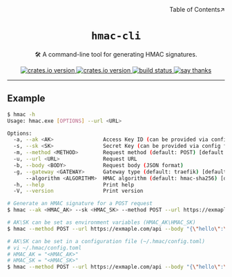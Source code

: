 <div align=right>Table of Contents↗️</div>

<h1 align=center><code>hmac-cli</code></h1>

<p align=center>🛠️ A command-line tool for generating HMAC signatures.</p>

<div align=center>
  <a href="https://crates.io/crates/hmac-cli">
    <img src="https://img.shields.io/crates/v/hmac-cli.svg" alt="crates.io version">
  </a>
  <a href="https://crates.io/crates/hmac-cli">
    <img src="https://img.shields.io/github/repo-size/lvillis/hmac-cli?style=flat-square&color=328657" alt="crates.io version">
  </a>
  <a href="https://github.com/lvillis/hmac-cli/actions">
    <img src="https://github.com/lvillis/hmac-cli/actions/workflows/ci.yaml/badge.svg" alt="build status">
  </a>
  <a href="mailto:lvillis@outlook.com?subject=Thanks%20for%20hmac-cli!">
    <img src="https://img.shields.io/badge/Say%20Thanks-!-1EAEDB.svg" alt="say thanks">
  </a>
</div>

---

## Example

```bash
$ hmac -h
Usage: hmac.exe [OPTIONS] --url <URL>

Options:
  -a, --ak <AK>                Access Key ID (can be provided via config file `ak`)
  -s, --sk <SK>                Secret Key (can be provided via config file `sk`)
  -m, --method <METHOD>        Request method (default: POST) [default: POST]
  -u, --url <URL>              Request URL
  -b, --body <BODY>            Request body (JSON format)
  -g, --gateway <GATEWAY>      Gateway type (default: traefik) [default: traefik] [possible values: apisix, traefik, higress]
      --algorithm <ALGORITHM>  HMAC algorithm (default: hmac-sha256) [default: hmac-sha256] [possible values: hmac-sha256, hmac-sha384, hmac-sha512]
  -h, --help                   Print help
  -V, --version                Print version
```

```bash
# Generate an HMAC signature for a POST request
$ hmac --ak <HMAC_AK> --sk <HMAC_SK> --method POST --url https://exmaple.com/api --body "{\"hello\":\"world\"}" --gateway traefik

# AK\SK can be set as environment variables (HMAC_AK\HMAC_SK)
$ hmac --method POST --url https://exmaple.com/api --body "{\"hello\":\"world\"}" --gateway apisix

# AK\SK can be set in a configuration file (~/.hmac/config.toml)
# vi ~/.hmac/config.toml
# HMAC_AK = "<HMAC_AK>"
# HMAC_SK = "<HMAC_SK>"
$ hmac --method POST --url https://exmaple.com/api --body "{\"hello\":\"world\"}" --gateway higress
```
